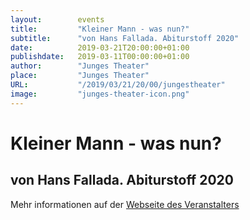 ```yaml
---
layout:        events
title:         "Kleiner Mann - was nun?"
subtitle:      "von Hans Fallada. Abiturstoff 2020"
date:          2019-03-21T20:00:00+01:00
publishdate:   2019-03-11T00:00:00+01:00
author:        "Junges Theater"
place:         "Junges Theater"
URL:           "/2019/03/21/20/00/jungestheater"
image:         "junges-theater-icon.png"
---
```


Kleiner Mann - was nun?
===========

von Hans Fallada. Abiturstoff 2020
-----------



Mehr informationen auf der [Webseite des Veranstalters](http://www.junges-theater.de/content/index.php?id=680)
